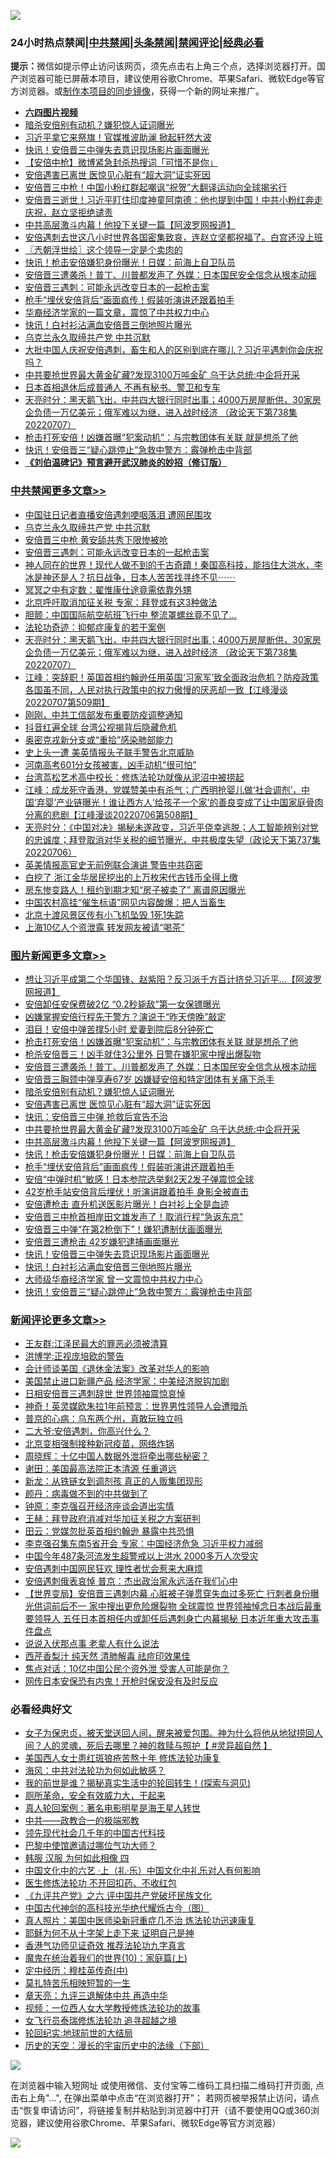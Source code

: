 ![](https://raw.githubusercontent.com/jsvpn/jsproxy/dev/64photo/fqnews-qr.jpg)

<div id="tt">
<h3>24小时热点禁闻|<a href="#%E4%B8%AD%E5%85%B1%E7%A6%81%E9%97%BB%E6%9B%B4%E5%A4%9A%E6%96%87%E7%AB%A0">中共禁闻</a>|<a href="#%E5%9B%BE%E7%89%87%E6%96%B0%E9%97%BB%E6%9B%B4%E5%A4%9A%E6%96%87%E7%AB%A0">头条禁闻</a>|<a href="#%E6%96%B0%E9%97%BB%E8%AF%84%E8%AE%BA%E6%9B%B4%E5%A4%9A%E6%96%87%E7%AB%A0">禁闻评论|<a href="#%E5%BF%85%E7%9C%8B%E7%BB%8F%E5%85%B8%E5%A5%BD%E6%96%87">经典必看</a></h3>
<div><b>提示：</b>微信如提示停止访问该网页，须先点击右上角三个点，选择浏览器打开。国产浏览器可能已屏蔽本项目，建议使用谷歌Chrome、苹果Safari、微软Edge等官方浏览器。或<a href="%E5%88%B6%E4%BD%9Cgit%E7%A6%81%E9%97%BB%E9%95%9C%E5%83%8F.md">制作本项目的同步镜像</a>，获得一个新的网址来推广。</div>
<ul>
<li><b><a href="http://d2.v2rss.gq/64.mp4" target="_blank">六四图片视频</a></b></li>
<li><a href="/topimagenews/20220708/1755645.md">暗杀安倍别有动机？嫌犯惊人证词曝光</a></li>
<li><a href="/topimagenews/20220708/1755490.md">习近平拿它来祭旗！官媒推波助澜 掀起轩然大波</a></li>
<li><a href="/topimagenews/20220708/1755523.md">快讯！安倍晋三中弹失去意识现场影片画面曝光</a></li>
<li><a href="/headline/20220708/1755631.md">【安倍中枪】微博紧急封杀热搜词「可惜不是你」</a></li>
<li><a href="/topimagenews/20220708/1755644.md">安倍遇害已离世 医惊见心脏有“超大洞”证实死因</a></li>
<li><a href="/cnnews/20220708/1755588.md">安倍晋三中枪！中国小粉红群起嘲讽“祝贺”大翻译运动向全球揭劣行</a></li>
<li><a href="/bannedvideo/20220709/1755756.md">安倍晋三逝世！习近平盯住印度神童阿南德：他也提到中国！中共小粉红奔走庆祝，赵立坚拒绝谴责</a></li>
<li><a href="/topimagenews/20220708/1755559.md">中共高层激斗内幕！他投下关键一篇【阿波罗网报道】</a></li>
<li><a href="/bannedvideo/20220708/1755646.md">安倍遇刺去世这八小时世界各国密集致哀，连赵立坚都祝福了。白宫还没上班</a></li>
<li><a href="/ssgc/20220708/1755493.md">〖兲朝浮世绘〗这个领导一定是个卖肉的</a></li>
<li><a href="/topimagenews/20220708/1755542.md">快讯！枪击安倍嫌犯身份曝光！日媒：前海上自卫队员</a></li>
<li><a href="/topimagenews/20220708/1755691.md">安倍晋三遭袭杀！普丁、川普都发声了 外媒：日本国民安全信念从根本动摇</a></li>
<li><a href="/cbnews/20220708/1755719.md">安倍晋三遇刺：可能永远改变日本的一起枪击案</a></li>
<li><a href="/topimagenews/20220708/1755541.md">枪手“埋伏安倍背后”画面疯传！假装听演讲还跟着拍手</a></li>
<li><a href="/cnnews/20220708/1755567.md">华裔经济学家的一篇文章，震惊了中共权力中心</a></li>
<li><a href="/topimagenews/20220708/1755522.md">快讯！白衬衫沾满血安倍晋三倒地照片曝光</a></li>
<li><a href="/cbnews/20220709/1755793.md">乌克兰永久取缔共产党 中共沉默</a></li>
<li><a href="/bannedvideo/20220708/1755664.md">大批中国人庆祝安倍遇刺，畜生和人的区别到底在哪儿？习近平遇刺你会庆祝吗？</a></li>
<li><a href="/topimagenews/20220708/1755571.md">中共要抢世界最大黄金矿藏?发现3100万吨金矿 乌干达总统:中企将开采</a></li>
<li><a href="/cnnews/20220708/1755617.md">日本首相退休后成普通人 不再有秘书、警卫和专车</a></li>
<li><a href="/cbnews/20220708/1755486.md">天亮时分：黑天鹅飞出，中共四大银行同时出事；4000万房屋断供，30家房企负债一万亿美元；俄军难以为继，进入战时经济 （政论天下第738集 20220707）</a></li>
<li><a href="/topimagenews/20220708/1755733.md">枪击打死安倍！凶嫌首曝“犯案动机”：与宗教团体有关联 就是想杀了他</a></li>
<li><a href="/topimagenews/20220708/1755510.md">快讯！安倍晋三“疑心跳停止”急救中警方：霰弹枪击中背部</a></li>
<li><b><a href="/comments/20200207/1272816.md" target="_blank">《刘伯温碑记》预言避开武汉肺炎的妙招（修订版）</a></b></li>
</ul>
</div>

<div class="catlist">
<h3><a href="/cbnews/" target="_blank">中共禁闻</a><span><a href="/cbnews/" target="_blank" rel="nofollow">更多文章>></a></span></h3>
<ul>
<li><a href="/cbnews/20220709/1755821.md" target="_blank">中国驻日记者直播安倍遇刺哽咽落泪 遭网民围攻</a></li>
<li><a href="/cbnews/20220709/1755793.md" target="_blank">乌克兰永久取缔共产党 中共沉默</a></li>
<li><a href="/cbnews/20220709/1755774.md" target="_blank">安倍晋三中枪 黄安舔共秀下限惨被呛</a></li>
<li><a href="/cbnews/20220708/1755719.md" target="_blank">安倍晋三遇刺：可能永远改变日本的一起枪击案</a></li>
<li><a href="/comments/20220708/1755668.md" target="_blank">神人同在的世界！现代人做不到的千古奇蹟！秦国高科技，能挡住大洪水，李冰是神还是人？抗日战争，日本人苦苦找寻终不见⋯⋯</a></li>
<li><a href="/cbnews/20220708/1755128.md" target="_blank">冥冥之中有定数：翟惟康仕途竟需依靠外甥</a></li>
<li><a href="/cbnews/20220708/1755562.md" target="_blank">北京呼吁取消加征关税 专家：拜登或有这3种做法</a></li>
<li><a href="/cbnews/20220708/1755561.md" target="_blank">胆颤：中国国际航空航班飞行中 整流罩螺丝竟不见了…</a></li>
<li><a href="/cbnews/20220708/1755180.md" target="_blank">法轮功奇迹：抑郁症康复的若干案例</a></li>
<li><a href="/cbnews/20220708/1755486.md" target="_blank">天亮时分：黑天鹅飞出，中共四大银行同时出事；4000万房屋断供，30家房企负债一万亿美元；俄军难以为继，进入战时经济 （政论天下第738集 20220707）</a></li>
<li><a href="/cbnews/20220708/1755469.md" target="_blank">江峰：突辞职！英国首相约翰逊任用英国‘习家军’致全面政治危机？防疫政策各国虽不同，人民对执行政策中的权力傲慢的厌恶却一致【江峰漫谈20220707第509期】</a></li>
<li><a href="/cbnews/20220708/1755416.md" target="_blank">刚刚，中共工信部发布重要防疫调整通知</a></li>
<li><a href="/cbnews/20220708/1755323.md" target="_blank">抖音红遍全球 台湾公视揭背后隐藏危机</a></li>
<li><a href="/cbnews/20220708/1755322.md" target="_blank">奥密克戎新分支或“重拾”感染肺部能力</a></li>
<li><a href="/cbnews/20220707/1755117.md" target="_blank">史上头一遭 美英情报头子联手警告北京威胁</a></li>
<li><a href="/cbnews/20220707/1755071.md" target="_blank">河南高考601分女孩被害，凶手动机“很可怕”</a></li>
<li><a href="/cbnews/20220707/1755000.md" target="_blank">台湾茑松艺术高中校长：修炼法轮功就像从泥沼中被捞起</a></li>
<li><a href="/cbnews/20220707/1755001.md" target="_blank">江峰：成龙死守香港，党媒赞美中有杀气；广西明抢婴儿做‘社会调剂’，中国‘弃婴’产业链曝光！谁让西方人‘给孩子一个家’的善良变成了让中国家庭骨肉分离的悲剧【江峰漫谈20220706第508期】</a></li>
<li><a href="/cbnews/20220707/1754988.md" target="_blank">天亮时分：《中国对决》揭秘未遂政变，习近平侥幸逃脱；人工智能辨别对党的忠诚度；拜登取消对华关税的细节曝光，中共极度失望（政论天下第737集 20220706）</a></li>
<li><a href="/cbnews/20220707/1754871.md" target="_blank">英美情报高官史无前例联合演讲 警告中共窃密</a></li>
<li><a href="/cbnews/20220707/1754813.md" target="_blank">白挖了 浙江金华居民挖出的上万枚宋代古钱币全得上缴</a></li>
<li><a href="/cbnews/20220706/1754758.md" target="_blank">房东惨变路人！租约到期才知“房子被卖了” 离谱原因曝光</a></li>
<li><a href="/cbnews/20220706/1754757.md" target="_blank">中国农村高挂“催生标语”网见内容酸爆：把人当畜生</a></li>
<li><a href="/cbnews/20220706/1754710.md" target="_blank">北京十渡风景区传有小飞机坠毁 1死1失踪</a></li>
<li><a href="/cbnews/20220706/1754628.md" target="_blank">上海10亿人个资泄露 转发网友被请“喝茶”</a></li>

</ul>
</div>
<div class="catlist">
<h3><a href="/topimagenews/" target="_blank">图片新闻</a><span><a href="/topimagenews/" target="_blank" rel="nofollow">更多文章>></a></span></h3>
<ul>
<li><a href="/topimagenews/20220709/1755957.md" target="_blank">想让习近平成第二个华国锋、赵紫阳？反习派千方百计挤兑习近平&#8230;【阿波罗网报道】</a></li>
<li><a href="/topimagenews/20220709/1755945.md" target="_blank">安倍卸任安保费破2亿 “0.2秒毙敌”第一女保镖曝光</a></li>
<li><a href="/topimagenews/20220709/1755864.md" target="_blank">凶嫌掌握安倍行程先于警方？演说于“昨天傍晚”敲定</a></li>
<li><a href="/topimagenews/20220709/1755839.md" target="_blank">泪目！安倍中弹苦撑5小时 爱妻到院后8分钟死亡</a></li>
<li><a href="/topimagenews/20220708/1755733.md" target="_blank">枪击打死安倍！凶嫌首曝“犯案动机”：与宗教团体有关联 就是想杀了他</a></li>
<li><a href="/topimagenews/20220708/1755718.md" target="_blank">枪杀安倍晋三！凶手就住3公里外 日警在嫌犯家中搜出爆裂物</a></li>
<li><a href="/topimagenews/20220708/1755691.md" target="_blank">安倍晋三遭袭杀！普丁、川普都发声了 外媒：日本国民安全信念从根本动摇</a></li>
<li><a href="/topimagenews/20220708/1755690.md" target="_blank">安倍晋三胸颈中弹享寿67岁 凶嫌疑安倍和特定团体有关痛下杀手</a></li>
<li><a href="/topimagenews/20220708/1755645.md" target="_blank">暗杀安倍别有动机？嫌犯惊人证词曝光</a></li>
<li><a href="/topimagenews/20220708/1755644.md" target="_blank">安倍遇害已离世 医惊见心脏有“超大洞”证实死因</a></li>
<li><a href="/topimagenews/20220708/1755613.md" target="_blank">快讯：安倍晋三中弹 抢救后宣告不治</a></li>
<li><a href="/topimagenews/20220708/1755571.md" target="_blank">中共要抢世界最大黄金矿藏?发现3100万吨金矿 乌干达总统:中企将开采</a></li>
<li><a href="/topimagenews/20220708/1755559.md" target="_blank">中共高层激斗内幕！他投下关键一篇【阿波罗网报道】</a></li>
<li><a href="/topimagenews/20220708/1755542.md" target="_blank">快讯！枪击安倍嫌犯身份曝光！日媒：前海上自卫队员</a></li>
<li><a href="/topimagenews/20220708/1755541.md" target="_blank">枪手“埋伏安倍背后”画面疯传！假装听演讲还跟着拍手</a></li>
<li><a href="/topimagenews/20220708/1755540.md" target="_blank">安倍“中弹时机”敏感！日本参院选举剩2天2发子弹震惊全球</a></li>
<li><a href="/topimagenews/20220708/1755539.md" target="_blank">42岁枪手站安倍背后埋伏！听演讲跟着拍手 身影全被直击</a></li>
<li><a href="/topimagenews/20220708/1755531.md" target="_blank">安倍遭枪击 直升机送医影片曝光！白衬衫上全是血迹</a></li>
<li><a href="/topimagenews/20220708/1755530.md" target="_blank">安倍晋三中枪首相岸田文雄发声了！取消行程“急返东京”</a></li>
<li><a href="/topimagenews/20220708/1755529.md" target="_blank">安倍晋三中弹“在第2枪倒下”！嫌犯遭制伏画面曝光</a></li>
<li><a href="/topimagenews/20220708/1755528.md" target="_blank">安倍晋三遭枪击 42岁嫌犯逮捕画面曝光</a></li>
<li><a href="/topimagenews/20220708/1755523.md" target="_blank">快讯！安倍晋三中弹失去意识现场影片画面曝光</a></li>
<li><a href="/topimagenews/20220708/1755522.md" target="_blank">快讯！白衬衫沾满血安倍晋三倒地照片曝光</a></li>
<li><a href="/topimagenews/20220708/1755511.md" target="_blank">大师级华裔经济学家 曾一文震惊中共权力中心</a></li>
<li><a href="/topimagenews/20220708/1755510.md" target="_blank">快讯！安倍晋三“疑心跳停止”急救中警方：霰弹枪击中背部</a></li>

</ul>
</div>
<div class="catlist">
<h3><a href="/comments/" target="_blank">新闻评论</a><span><a href="/comments/" target="_blank" rel="nofollow">更多文章>></a></span></h3>
<ul>
<li><a href="/comments/20220709/1755962.md" target="_blank">王友群:江泽民最大的罪恶必须被清算</a></li>
<li><a href="/comments/20220709/1755961.md" target="_blank">洪博学:正视庞培欧的警告</a></li>
<li><a href="/comments/20220709/1755952.md" target="_blank">会计师谈美国《退休金法案》改革对华人的影响</a></li>
<li><a href="/comments/20220709/1755939.md" target="_blank">美国禁止进口新疆产品 经济学家：中美经济脱钩加剧</a></li>
<li><a href="/comments/20220709/1755928.md" target="_blank">日相安倍晋三遇刺辞世 世界领袖震惊哀悼</a></li>
<li><a href="/comments/20220709/1755927.md" target="_blank">神奇！英灵媒欧朱拉1年前预言：世界男性领导人会遭暗杀</a></li>
<li><a href="/comments/20220709/1755905.md" target="_blank">普京的心病：乌东两个州，真敢玩独立吗</a></li>
<li><a href="/comments/20220709/1755904.md" target="_blank">二大爷:安倍遇刺，你高兴什么？</a></li>
<li><a href="/comments/20220709/1755903.md" target="_blank">北京变相强制接种新冠疫苗，网络炸锅</a></li>
<li><a href="/comments/20220709/1755902.md" target="_blank">周晓辉：十亿中国人数据外泄将牵出哪些秘密？</a></li>
<li><a href="/comments/20220709/1755901.md" target="_blank">谢田：美国最高法院正本清源 任重道远</a></li>
<li><a href="/comments/20220709/1755900.md" target="_blank">新龙：从铁链女到调剂孩 真正的人贩集团现形</a></li>
<li><a href="/comments/20220709/1755899.md" target="_blank">颜丹：病毒做不到的中共做到了</a></li>
<li><a href="/comments/20220709/1755898.md" target="_blank">钟原：李克强召开经济座谈会道出实情</a></li>
<li><a href="/comments/20220709/1755897.md" target="_blank">王赫：拜登政府消减对华加征关税之方案研判</a></li>
<li><a href="/comments/20220709/1755896.md" target="_blank">田云：党媒忽批英首相约翰逊 暴露中共恐惧</a></li>
<li><a href="/comments/20220709/1755851.md" target="_blank">李克强召集东南5省开会 专家：中国经济危急 习近平权力减弱</a></li>
<li><a href="/comments/20220709/1755850.md" target="_blank">中国今年487条河流发生超警戒以上洪水 2000多万人次受灾</a></li>
<li><a href="/comments/20220709/1755807.md" target="_blank">安倍遇刺中国网民狂欢 理性者忧会惹来大麻烦</a></li>
<li><a href="/comments/20220709/1755806.md" target="_blank">安倍遇刺俄表哀悼 普京：杰出政治家永远活在我们心中</a></li>
<li><a href="/comments/20220709/1755799.md" target="_blank">【世界变局】安倍晋三遇刺内幕 心脏被子弹贯穿失血过多死亡 行刺者身份曝光供词前后不一 家中搜出更危险爆裂物 全球震惊 世界领袖悼念日本战后最重要领导人 五任日本首相任内或卸任后遇刺身亡内幕揭秘 日本近年重大攻击事件盘点</a></li>
<li><a href="/comments/20220709/1755778.md" target="_blank">说说入伏那点事 老辈人有什么说法</a></li>
<li><a href="/comments/20220708/1755727.md" target="_blank">西芹香梨汁 纯天然 清肺解毒 祛痘印效果佳</a></li>
<li><a href="/comments/20220708/1755726.md" target="_blank">焦点对话：10亿中国公民个资外泄 受害人可能是你？</a></li>
<li><a href="/comments/20220708/1755678.md" target="_blank">网传日本安保恐有内鬼！开枪时保安没有及时反应</a></li>

</ul>
</div>

<div class="catlist">
<h3>必看经典好文</h3>
<ul>
<li><a href="/comments/20211012/1636544.md" target="_blank">女子为保忠贞，被天堂送回人间，醒来被爱包围。神为什么将他从地狱捞回人间？人的灵魂，死后去哪里？神的救赎与照护【 #灵异超自然 】</a></li>
<li><a href="/comments/20190126/1070164.md" target="_blank">美国西人女士患红斑狼疮苦熬十年 修炼法轮功康复</a></li>
<li><a href="/comments/20191218/1228234.md" target="_blank">海风：中共对法轮功为何如此敏感？</a></li>
<li><a href="/comments/20200715/1359453.md" target="_blank">我的前世是谁？揭秘真实生活中的轮回转生！(探索与洞见)</a></li>
<li><a href="/comments/20220605/1742040.md" target="_blank">厕所革命，安全有效威力大，干起来</a></li>
<li><a href="/comments/20200523/1332915.md" target="_blank">真人轮回案例：著名电影明星是海王星人转世</a></li>
<li><a href="/comments/20220331/1712636.md" target="_blank">中共——政教合一的极端邪教</a></li>
<li><a href="/comments/20220329/1711799.md" target="_blank">领先现代社会几千年的中国古代科技</a></li>
<li><a href="/comments/20210728/1595695.md" target="_blank">巴黎中使馆邀请过哪位气功大师？</a></li>
<li><a href="/bannedvideo/20220403/1714030.md" target="_blank">韩服 汉服 为何如此相像 四</a></li>
<li><a href="/comments/20220611/1744476.md" target="_blank">中国文化中的六艺 ·上（礼·乐）中国文化中礼乐对人有何影响</a></li>
<li><a href="/cbnews/20211114/1652055.md" target="_blank">医生修炼法轮功 不开回扣药、不收红包</a></li>
<li><a href="/bookonline/20131116/201050.md" target="_blank">《九评共产党》之六 评中国共产党破坏民族文化</a></li>
<li><a href="/comments/20220403/1714124.md" target="_blank">中国古代神剑的高科技光华绝代耀烁古今（图）</a></li>
<li><a href="/comments/20210215/1487728.md" target="_blank">真人照片：美国中医师染新冠重症几不治 炼法轮功迅速康复</a></li>
<li><a href="/ccpdope/20190803/1168965.md" target="_blank">耶稣为何不从十字架上走下来 证明自己是神</a></li>
<li><a href="/comments/20200517/1330064.md" target="_blank">香港气功师见证奇效 推荐法轮功九字真言</a></li>
<li><a href="/topimagenews/20180529/950153.md" target="_blank">魔鬼在统治着我们的世界(10)：家庭篇(上)</a></li>
<li><a href="/tculture/xiulian/20151105/467870.md" target="_blank">定中经历：穆桂英传奇(中)</a></li>
<li><a href="/tculture/20211006/1633976.md" target="_blank">莫扎特苦乐相映短暂的一生</a></li>
<li><a href="/comments/20131119/1029445.md" target="_blank">章天亮：九评三退解体中共 再造中华</a></li>
<li><a href="/comments/20220529/1739017.md" target="_blank">视频：一位西人女大学教授修炼法轮功的故事</a></li>
<li><a href="/topimagenews/20210720/1544658.md" target="_blank">女飞行员泰瑞修炼法轮功 追寻超越之境</a></li>
<li><a href="/comments/20200920/582873.md" target="_blank">轮回纪实:地球前世的大结局</a></li>
<li><a href="/tculture/20121025/73066.md" target="_blank">历史的天空：漫长的宇宙历史中的法缘（下部）</a></li>

</ul>
</div>

![](https://raw.githubusercontent.com/jsvpn/jsproxy/dev/64photo/fqnews-qr.jpg)

在浏览器中输入短网址 或使用微信、支付宝等二维码工具扫描二维码打开页面, 点击右上角"...", 在弹出菜单中点击“在浏览器打开”； 若网页被举报禁止访问，请点击“恢复申请访问”，将链接复制并粘贴到浏览器中打开（请不要使用QQ或360浏览器，建议使用谷歌Chrome、苹果Safari、微软Edge等官方浏览器）

![](https://raw.githubusercontent.com/jsvpn/jsproxy/dev/64photo/wx.jpg)